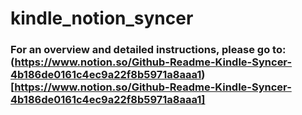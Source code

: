 # kindle_notion_syncer

### For an overview and detailed instructions, please go to: (https://www.notion.so/Github-Readme-Kindle-Syncer-4b186de0161c4ec9a22f8b5971a8aaa1)[https://www.notion.so/Github-Readme-Kindle-Syncer-4b186de0161c4ec9a22f8b5971a8aaa1]
